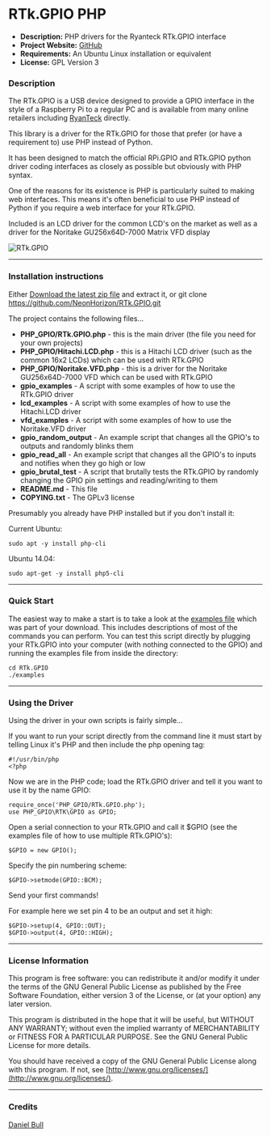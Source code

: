 RTk.GPIO PHP
============

- **Description:** PHP drivers for the Ryanteck RTk.GPIO interface
- **Project Website:** [GitHub](https://github.com/NeonHorizon/RTk.PHP)
- **Requirements:** An Ubuntu Linux installation or equivalent
- **License:** GPL Version 3

### Description

The RTk.GPIO is a USB device designed to provide a GPIO interface in the style of a Raspberry Pi to a regular PC and is available from many online retailers including [RyanTeck](https://ryanteck.uk/) directly.

This library is a driver for the RTk.GPIO for those that prefer (or have a requirement to) use PHP instead of Python.

It has been designed to match the official RPi.GPIO and RTk.GPIO python driver coding interfaces as closely as possible but obviously with PHP syntax.

One of the reasons for its existence is PHP is particularly suited to making web interfaces. This means it's often beneficial to use PHP instead of Python if you require a web interface for your RTk.GPIO.

Included is an LCD driver for the common LCD's on the market as well as a driver for the Noritake GU256x64D-7000 Matrix VFD display

![RTk.GPIO](https://ryanteck.uk/671-large_default/rtkgpio.jpg)

---

### Installation instructions

Either [Download the latest zip file](https://github.com/NeonHorizon/RTk.GPIO/archive/master.zip) and extract it, or git clone https://github.com/NeonHorizon/RTk.GPIO.git

The project contains the following files...

* **PHP_GPIO/RTk.GPIO.php** - this is the main driver (the file you need for your own projects)
* **PHP_GPIO/Hitachi.LCD.php** - this is a Hitachi LCD driver (such as the common 16x2 LCDs) which can be used with RTk.GPIO
* **PHP_GPIO/Noritake.VFD.php** - this is a driver for the Noritake GU256x64D-7000 VFD which can be used with RTk.GPIO
* **gpio_examples** - A script with some examples of how to use the RTk.GPIO driver
* **lcd_examples** - A script with some examples of how to use the Hitachi.LCD driver
* **vfd_examples** - A script with some examples of how to use the Noritake.VFD driver 
* **gpio_random_output** - An example script that changes all the GPIO's to outputs and randomly blinks them
* **gpio_read_all** - An example script that changes all the GPIO's to inputs and notifies when they go high or low
* **gpio_brutal_test** - A script that brutally tests the RTk.GPIO by randomly changing the GPIO pin settings and reading/writing to them
* **README.md** - This file
* **COPYING.txt** - The GPLv3 license

Presumably you already have PHP installed but if you don't install it:

Current Ubuntu:
```
sudo apt -y install php-cli
```

Ubuntu 14.04:
```
sudo apt-get -y install php5-cli
```

---

### Quick Start

The easiest way to make a start is to take a look at the [examples file](https://github.com/NeonHorizon/RTk.GPIO/blob/master/gpio_examples) which was part of your download. This includes descriptions of most of the commands you can perform.
You can test this script directly by plugging your RTk.GPIO into your computer (with nothing connected to the GPIO) and running the examples file from inside the directory:

```
cd RTk.GPIO
./examples
```

---

### Using the Driver

Using the driver in your own scripts is fairly simple...

If you want to run your script directly from the command line it must start by telling Linux it's PHP and then include the php opening tag:
```
#!/usr/bin/php
<?php
```

Now we are in the PHP code; load the RTk.GPIO driver and tell it you want to use it by the name GPIO:
```
require_once('PHP_GPIO/RTk.GPIO.php');
use PHP_GPIO\RTK\GPIO as GPIO;
```

Open a serial connection to your RTk.GPIO and call it $GPIO (see the examples file of how to use multiple RTk.GPIO's):
```
$GPIO = new GPIO();
```

Specify the pin numbering scheme:
```
$GPIO->setmode(GPIO::BCM);
```

Send your first commands!

For example here we set pin 4 to be an output and set it high:
```
$GPIO->setup(4, GPIO::OUT);
$GPIO->output(4, GPIO::HIGH);
```

---

### License Information

This program is free software: you can redistribute it and/or modify it under the terms of the GNU General Public License as published by the Free Software Foundation, either version 3 of the License, or (at your option) any later version.

This program is distributed in the hope that it will be useful, but WITHOUT ANY WARRANTY; without even the implied warranty of MERCHANTABILITY or FITNESS FOR A PARTICULAR PURPOSE.  See the GNU General Public License for more details.

You should have received a copy of the GNU General Public License along with this program.  If not, see [http://www.gnu.org/licenses/](http://www.gnu.org/licenses/).

---

### Credits
[Daniel Bull](https://google.com/+DanielBull)

